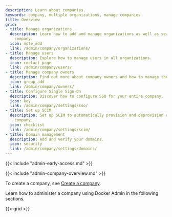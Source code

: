 ```yaml
---
description: Learn about companies.
keywords: company, multiple organizations, manage companies
title: Overview
grid:
- title: Manage organizations
  description: Learn how to add and manage organizations as well as seats within your
    company.
  icon: note_add
  link: /admin/company/organizations/
- title: Manage users
  description: Explore how to manage users in all organizations.
  icon: contact_page
  link: /admin/company/users/
- title: Manage company owners
  description: Find out more about company owners and how to manage them.
  icon: group_add
  link: /admin/company/owners/
- title: Configure Single Sign-On
  description: Discover how to configure SSO for your entire company.
  icon: key
  link: /admin/company/settings/sso/
- title: Set up SCIM
  description: Set up SCIM to automatically provision and deprovision users in your
    company.
  icon: checklist
  link: /admin/company/settings/scim/
- title: Domain management
  description: Add and verify your domains.
  icon: security
  link: /admin/company/settings/domains/
---
```


{{< include "admin-early-access.md" >}}

{{< include "admin-company-overview.md" >}}

To create a company, see
[Create a company](../organization/general-settings.md#create-a-company).

Learn how to administer a company using Docker Admin in the following sections.

{{< grid >}}